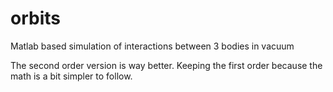 # orbits
Matlab based simulation of interactions between 3 bodies in vacuum

The second order version is way better. Keeping the first order because the math is a bit simpler to follow.
